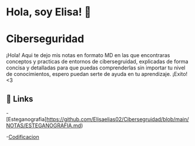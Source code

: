 
# Hola, soy Elisa! 👋


# Ciberseguridad

¡Hola! Aqui te dejo mis notas en formato MD en las que encontraras conceptos y practicas de entornos de cibersegruidad, explicadas de forma concisa y detalladas para que puedas comprenderlas sin importar tu nivel de conocimientos, espero puedan serte de ayuda en tu aprendizaje. ¡Exito! <3


## 🔗 Links


-[Esteganografia]https://github.com/Elisaelias02/Cibersegruidad/blob/main/NOTAS/ESTEGANOGRAFIA.md)


-[Codificacion](https://github.com/Elisaelias02/Cibersegruidad/blob/main/CODIFICACIONES.md)

